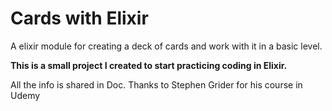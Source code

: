 # Cards with Elixir

A elixir module for creating a deck of cards and work with it in a basic level.

**This is a small project I created to start practicing coding in Elixir.**

All the info is shared in Doc. Thanks to Stephen Grider for his course in Udemy
